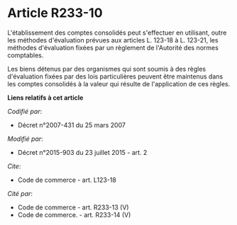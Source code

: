 # Article R233-10

L'établissement des comptes consolidés peut s'effectuer en utilisant, outre les méthodes d'évaluation prévues aux articles L.
123-18 à L. 123-21, les méthodes d'évaluation fixées par un règlement de l'Autorité des normes comptables. 

Les biens détenus par des organismes qui sont soumis à des règles d'évaluation fixées par des lois particulières peuvent être
maintenus dans les comptes consolidés à la valeur qui résulte de l'application de ces règles.

**Liens relatifs à cet article**

_Codifié par_:

  - Décret n°2007-431 du 25 mars 2007

_Modifié par_:

  - Décret n°2015-903 du 23 juillet 2015 - art. 2

_Cite_:

  - Code de commerce - art. L123-18

_Cité par_:

  - Code de commerce - art. R233-13 (V)
  - Code de commerce. - art. R233-14 (V)
